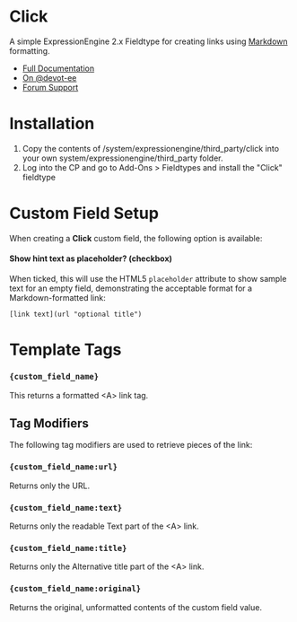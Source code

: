 # Click


A simple ExpressionEngine 2.x Fieldtype for creating links using [Markdown](http://daringfireball.net/projects/markdown/ "Markdown") formatting.

* [Full Documentation](https://github.com/johndwells/Click)
* [On @devot-ee](http://devot-ee.com/add-ons/click)
* [Forum Support](http://devot-ee.com/add-ons/support/click/)

# Installation

1. Copy the contents of /system/expressionengine/third_party/click into your own system/expressionengine/third_party folder.
2. Log into the CP and go to Add-Ons > Fieldtypes and install the "Click" fieldtype

# Custom Field Setup

When creating a **Click** custom field, the following option is available:

#### Show hint text as placeholder? (checkbox)

When ticked, this will use the HTML5 `placeholder` attribute to show sample text for an empty field, demonstrating the acceptable format for a Markdown-formatted link:

	[link text](url "optional title")

# Template Tags

### `{custom_field_name}`

This returns a formatted &lt;A&gt; link tag.

## Tag Modifiers

The following tag modifiers are used to retrieve pieces of the link:

### `{custom_field_name:url}`

Returns only the URL.

### `{custom_field_name:text}`

Returns only the readable Text part of the &lt;A&gt; link.

### `{custom_field_name:title}`

Returns only the Alternative title part of the &lt;A&gt; link.

### `{custom_field_name:original}`

Returns the original, unformatted contents of the custom field value.